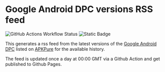 # Google Android DPC versions RSS feed 

![GitHub Actions Workflow Status](https://img.shields.io/github/actions/workflow/status/MisterJack49/dpc-version-rss/update.yml?label=RSS%20update&logo=github&logoColor=white) ![Static Badge](https://img.shields.io/badge/RSS-Link-FFA500?logo=rss&logoColor=%23FFA500)

This generates a rss feed from the latest versions of the [Google Android DPC](https://play.google.com/store/apps/details?id=com.google.android.apps.work.clouddpc&hl=en_GB) listed on [APKPure](https://apkpure.com/android-device-policy/com.google.android.apps.work.clouddpc/versions) for the available history.

The feed is updated once a day at 00:00 GMT via a Github Action and get published to Github Pages.


